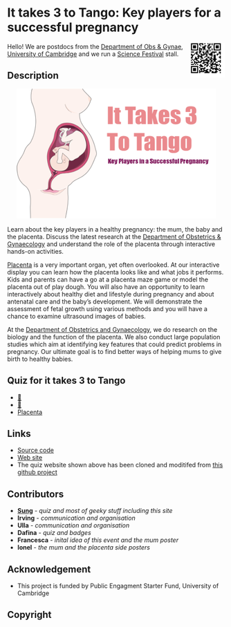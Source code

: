 # It takes 3 to Tango: Key players for a successful pregnancy
<img align="right" src="img/qrplot.png">

Hello! 
We are postdocs from the [Department of Obs & Gynae](https://www.obgyn.cam.ac.uk/), [University of Cambridge](https://www.cam.ac.uk/) and we run a [Science Festival](https://www.sciencefestival.cam.ac.uk/) stall.

## Description
<p align="center">
<img width="460" height="300" src="img/take3_to_tango.png">
</p>

Learn about the key players in a healthy pregnancy: the mum, the baby and the placenta. Discuss the latest research at the [Department of Obstetrics & Gynaecology](https://www.obgyn.cam.ac.uk/) and understand the role of the placenta through interactive hands-on activities.

[Placenta](https://en.wikipedia.org/wiki/Placenta) is a very important organ, yet often overlooked. At our interactive display you can learn how the placenta looks like and what jobs it performs. Kids and parents can have a go at a placenta maze game or model the placenta out of play dough. You will also have an opportunity to learn interactively about healthy diet and lifestyle during pregnancy and about antenatal care and the baby’s development. We will demonstrate the assessment of fetal growth using various methods and you will have a chance to examine ultrasound images of babies.

At the [Department of Obstetrics and Gynaecology](https://www.obgyn.cam.ac.uk/), we do research on the biology and the function of the placenta. We also conduct large population studies which aim at identifying key features that could predict problems in pregnancy. Our ultimate goal is to find better ways of helping mums to give birth to healthy babies.

## Quiz for **it takes 3 to Tango** 
* [:woman:](https://sung.github.io/CamObsGynCSF2020/pregnancy_myth.html)
* [:baby:](https://sung.github.io/CamObsGynCSF2020/baby_scan.html)
* [Placenta]()

## Links 
* [Source code](https://github.com/sung/CamObsGynCSF2020)
* [Web site](https://sung.github.io/CamObsGynCSF2020)
* The quiz website shown above has been cloned and moditifed from [this github project](https://github.com/UrbanInstitute/barriers-homeownership-quiz)

## Contributors
* **[Sung](https://sung.github.io)** - *quiz and most of geeky stuff including this site* 
* **Irving** - *communication and organisation*
* **Ulla** - *communication and organisation*
* **Dafina** - *quiz and badges*
* **Francesca** - *inital idea of this event and the mum poster*
* **Ionel** - *the mum and the placenta side posters*

## Acknowledgement
* This project is funded by Public Engagment Starter Fund, University of Cambridge

## Copyright
